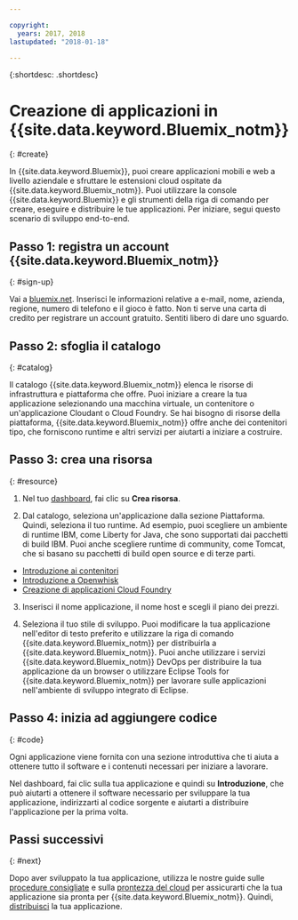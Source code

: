 ```yaml
---

copyright:
  years: 2017, 2018
lastupdated: "2018-01-18"

---
```


{:shortdesc: .shortdesc}

# Creazione di applicazioni in {{site.data.keyword.Bluemix_notm}}
{: #create}

In {{site.data.keyword.Bluemix}}, puoi creare applicazioni mobili e web a livello aziendale e sfruttare le estensioni cloud ospitate da {{site.data.keyword.Bluemix_notm}}. Puoi utilizzare la console {{site.data.keyword.Bluemix}} e gli strumenti della riga di comando per creare, eseguire e distribuire le tue applicazioni. Per iniziare, segui questo scenario di sviluppo
end-to-end.

## Passo 1: registra un account {{site.data.keyword.Bluemix_notm}}
{: #sign-up}

Vai a [bluemix.net](bluemix.net). Inserisci le informazioni relative a e-mail, nome, azienda, regione, numero di telefono e il gioco è fatto. Non ti serve una carta di credito per registrare un account gratuito. Sentiti libero di dare uno sguardo.

## Passo 2: sfoglia il catalogo
{: #catalog}

Il catalogo {{site.data.keyword.Bluemix_notm}} elenca le risorse di infrastruttura e piattaforma che offre. Puoi iniziare a creare la tua applicazione selezionando una macchina virtuale, un contenitore o un'applicazione Cloudant o Cloud Foundry. Se hai bisogno di risorse della piattaforma, {{site.data.keyword.Bluemix_notm}} offre anche dei contenitori tipo, che forniscono runtime e altri servizi per aiutarti a iniziare a costruire.

## Passo 3: crea una risorsa
{: #resource}

1. Nel tuo [dashboard](https://console.bluemix.net/dashboard/apps/), fai clic su **Crea risorsa**.

2. Dal catalogo, seleziona un'applicazione dalla sezione Piattaforma. Quindi, seleziona il tuo runtime. Ad esempio, puoi scegliere un ambiente di runtime IBM, come Liberty for Java, che sono supportati dai pacchetti di build IBM. Puoi anche scegliere runtime di community, come Tomcat, che si basano su pacchetti di build open source e di terze parti.

  * [Introduzione ai contenitori](../containers/container_index.html)
  * [Introduzione a Openwhisk](../openwhisk/index.html)
  * [Creazione di applicazioni Cloud Foundry](../cfapps/index.html#creating_cloud_foundry_apps)

3. Inserisci il nome applicazione, il nome host e scegli il piano dei prezzi.

4. Seleziona il tuo stile di sviluppo. Puoi modificare la tua applicazione nell'editor di testo preferito e utilizzare la riga di comando {{site.data.keyword.Bluemix_notm}} per distribuirla a {{site.data.keyword.Bluemix_notm}}. Puoi anche utilizzare i servizi {{site.data.keyword.Bluemix_notm}} DevOps per distribuire la tua applicazione da un browser o utilizzare Eclipse Tools for {{site.data.keyword.Bluemix_notm}} per lavorare sulle applicazioni nell'ambiente di sviluppo integrato di Eclipse.

## Passo 4: inizia ad aggiungere codice
{: #code}

Ogni applicazione viene fornita con una sezione introduttiva che ti aiuta a ottenere tutto il software e i contenuti necessari per iniziare a lavorare.

Nel dashboard, fai clic sulla tua applicazione e quindi su **Introduzione**, che può aiutarti a ottenere il software necessario per sviluppare la tua applicazione, indirizzarti al codice sorgente e aiutarti a distribuire l'applicazione per la prima volta.

## Passi successivi
{: #next}

Dopo aver sviluppato la tua applicazione, utilizza le nostre guide sulle [procedure consigliate](best-practice.html) e sulla [prontezza del cloud](cloud-ready.html) per assicurarti che la tua applicazione sia pronta per {{site.data.keyword.Bluemix_notm}}. Quindi, [distribuisci](../starters/install_cli.html) la tua applicazione.
